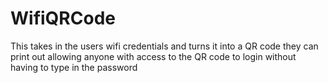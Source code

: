 # WifiQRCode
This takes in the users wifi credentials and turns it into a QR code they can print out allowing anyone with access to the QR code to login without having to type in the password
